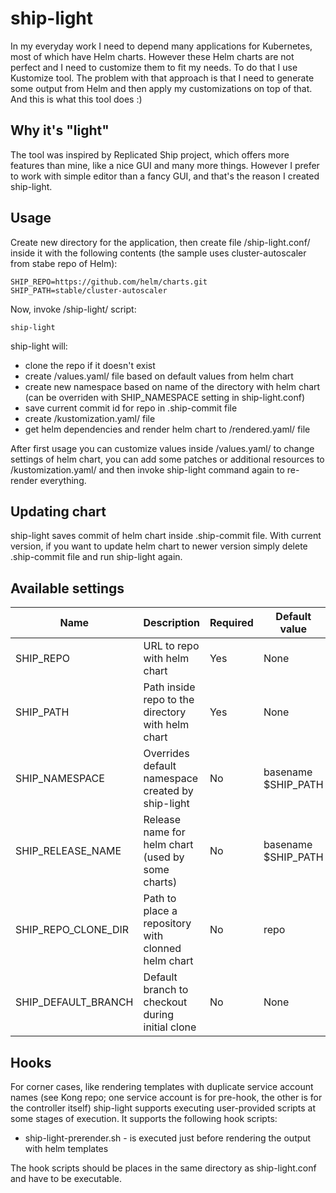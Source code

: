 # ship-light

In my everyday work I need to depend many applications for Kubernetes, most of which have Helm charts.
However these Helm charts are not perfect and I need to customize them to fit my needs. To do that I use Kustomize tool.
The problem with that approach is that I need to generate some output from Helm and then apply my customizations on top of that.
And this is what this tool does :)

## Why it's "light"

The tool was inspired by Replicated Ship project, which offers more features than mine, like a nice GUI and many more things.
However I prefer to work with simple editor than a fancy GUI, and that's the reason I created ship-light.

## Usage

Create new directory for the application, then create file /ship-light.conf/ inside it with the following contents (the sample uses cluster-autoscaler from stabe repo of Helm):

```
SHIP_REPO=https://github.com/helm/charts.git
SHIP_PATH=stable/cluster-autoscaler
```

Now, invoke /ship-light/ script:

```
ship-light
```

ship-light will:
- clone the repo if it doesn't exist
- create /values.yaml/ file based on default values from helm chart
- create new namespace based on name of the directory with helm chart (can be overriden with SHIP_NAMESPACE setting in ship-light.conf)
- save current commit id for repo in .ship-commit file
- create /kustomization.yaml/ file
- get helm dependencies and render helm chart to /rendered.yaml/ file

After first usage you can customize values inside /values.yaml/ to change settings of helm chart, you can add some patches or additional resources to /kustomization.yaml/ and then invoke ship-light command again to re-render everything.

## Updating chart

ship-light saves commit of helm chart inside .ship-commit file. With current version, if you want to update helm chart to newer version simply delete .ship-commit file and run ship-light again.

## Available settings

|Name|Description|Required|Default value|
|---|---|---|---|
|SHIP_REPO|URL to repo with helm chart|Yes|None|
|SHIP_PATH|Path inside repo to the directory with helm chart|Yes|None|
|SHIP_NAMESPACE|Overrides default namespace created by ship-light|No|basename $SHIP_PATH|
|SHIP_RELEASE_NAME|Release name for helm chart (used by some charts)|No|basename $SHIP_PATH|
|SHIP_REPO_CLONE_DIR|Path to place a repository with clonned helm chart|No|repo|
|SHIP_DEFAULT_BRANCH|Default branch to checkout during initial clone|No|None|

## Hooks

For corner cases, like rendering templates with duplicate service account names (see Kong repo; one service account is for pre-hook, the other is for the controller itself) ship-light supports executing user-provided scripts at some stages of execution.
It supports the following hook scripts:

- ship-light-prerender.sh - is executed just before rendering the output with helm templates

The hook scripts should be places in the same directory as ship-light.conf and have to be executable.